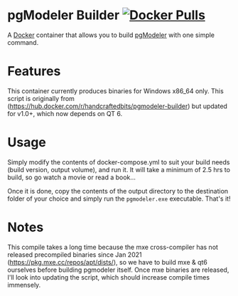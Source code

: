 # pgModeler Builder [![Docker Pulls](https://img.shields.io/docker/pulls/bqtran/pgmodeler-builder.svg?maxAge=2592000)](https://hub.docker.com/r/bqtran/pgmodeler-builder)

A [Docker](https://www.docker.com) container that allows you to build [pgModeler](https://pgmodeler.io/) with one
simple command.

# Features

This container currently produces binaries for Windows x86_64 only. This script is originally from (https://hub.docker.com/r/handcraftedbits/pgmodeler-builder) but updated for v1.0+, which now depends on QT 6.

# Usage

Simply modify the contents of docker-compose.yml to suit your build needs (build version, output volume), and run it. It will take a minimum of 2.5 hrs to build, so go watch a movie or read a book...

Once it is done, copy the contents of the output directory to the destination folder of your choice and simply run the `pgmodeler.exe` executable.  That's it!

# Notes
This compile takes a long time because the mxe cross-compiler has not released precompiled binaries since Jan 2021 (https://pkg.mxe.cc/repos/apt/dists/), so we have to build mxe & qt6 ourselves before building pgmodeler itself. Once mxe binaries are released, I'll look into updating the script, which should increase compile times immensely.
